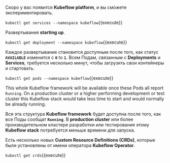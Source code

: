 Скоро у вас появится **Kubeflow platform**, и вы сможете экспериментировать.  

`kubectl get services --namespace kubeflow`{{execute}}

Развертывания **starting up**.

`kubectl get deployment --namespace kubeflow`{{execute}}

Каждое развертывание становится доступным после того, как статус **`AVAILABLE`** изменится с **`0`** to **`1`**. Всем Подам, связанным с **Deployments** и **Services**, требуется несколько минут, чтобы загрузить свои контейнеры и стартовать. 

`kubectl get pods --namespace kubeflow`{{execute}}

This whole Kubeflow framework will be available once these Pods all report `Running`. On a production cluster or a higher performing development or test cluster this Kubeflow stack would take less time to start and would normally be already running.

Вся эта структура **Kubeflow framework** будет доступна после того, как все Поды сообщат **`Running`**. В **production cluster** или более производительном кластере разработки или тестирования этому **Kubeflow stack** потребуется меньше времени для запуска.

Есть несколько новых **Custom Resource Definitions (CRDs)**, которые были установлены от имени оператора **Kubeflow Operator**.

`kubectl get crds`{{execute}}

